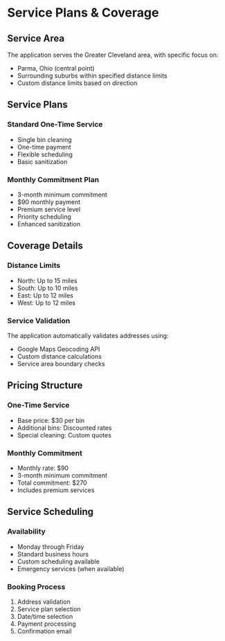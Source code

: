 # Service Plans & Coverage

## Service Area

The application serves the Greater Cleveland area, with specific focus on:
- Parma, Ohio (central point)
- Surrounding suburbs within specified distance limits
- Custom distance limits based on direction

## Service Plans

### Standard One-Time Service
- Single bin cleaning
- One-time payment
- Flexible scheduling
- Basic sanitization

### Monthly Commitment Plan
- 3-month minimum commitment
- $90 monthly payment
- Premium service level
- Priority scheduling
- Enhanced sanitization

## Coverage Details

### Distance Limits
- North: Up to 15 miles
- South: Up to 10 miles
- East: Up to 12 miles
- West: Up to 12 miles

### Service Validation
The application automatically validates addresses using:
- Google Maps Geocoding API
- Custom distance calculations
- Service area boundary checks

## Pricing Structure

### One-Time Service
- Base price: $30 per bin
- Additional bins: Discounted rates
- Special cleaning: Custom quotes

### Monthly Commitment
- Monthly rate: $90
- 3-month minimum commitment
- Total commitment: $270
- Includes premium services

## Service Scheduling

### Availability
- Monday through Friday
- Standard business hours
- Custom scheduling available
- Emergency services (when available)

### Booking Process
1. Address validation
2. Service plan selection
3. Date/time selection
4. Payment processing
5. Confirmation email